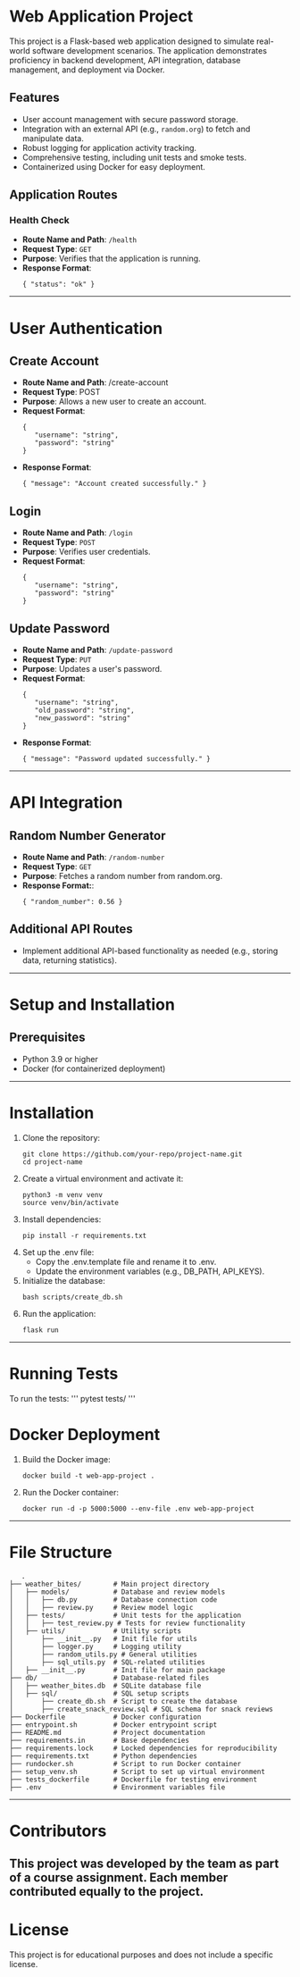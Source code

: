 # Web Application Project

This project is a Flask-based web application designed to simulate real-world software development scenarios. The application demonstrates proficiency in backend development, API integration, database management, and deployment via Docker.


## Features

- User account management with secure password storage.
- Integration with an external API (e.g., `random.org`) to fetch and manipulate data.
- Robust logging for application activity tracking.
- Comprehensive testing, including unit tests and smoke tests.
- Containerized using Docker for easy deployment.


## Application Routes

### Health Check
- **Route Name and Path**: `/health`
- **Request Type**: `GET`
- **Purpose**: Verifies that the application is running.
- **Response Format**: 
   ```
   { "status": "ok" }
   ```
---
# User Authentication
## Create Account
- **Route Name and Path**: /create-account
- **Request Type**: POST
- **Purpose**: Allows a new user to create an account.
- **Request Format**: 
   ```  
   {
      "username": "string",
      "password": "string"
   }
   ```
- **Response Format**: 
   ```
   { "message": "Account created successfully." }
   ```
## Login
- **Route Name and Path**: `/login`
- **Request Type**: `POST`
- **Purpose**: Verifies user credentials.
- **Request Format**:
   ```
   {
      "username": "string",
      "password": "string"
   }
   ```
## Update Password
- **Route Name and Path**: `/update-password`
- **Request Type**: `PUT`
- **Purpose**: Updates a user's password.
- **Request Format**: 
   ```
   {
      "username": "string",
      "old_password": "string",
      "new_password": "string"
   }
   ```
- **Response Format**: 
   ```
   { "message": "Password updated successfully." }
   ```
---
# API Integration
## Random Number Generator
- **Route Name and Path**: `/random-number`
- **Request Type**: `GET`
- **Purpose**: Fetches a random number from random.org.
- **Response Format:**: 
   ```
   { "random_number": 0.56 }
   ```
## Additional API Routes
- Implement additional API-based functionality as needed (e.g., storing data, returning statistics).
---
# Setup and Installation
## Prerequisites
- Python 3.9 or higher
- Docker (for containerized deployment)
---
# Installation
1. Clone the repository: 
   ```
   git clone https://github.com/your-repo/project-name.git
   cd project-name
   ```
2. Create a virtual environment and activate it:
   ```
   python3 -m venv venv
   source venv/bin/activate
   ```
3. Install dependencies:
   ```
   pip install -r requirements.txt
   ```
4. Set up the .env file:
   - Copy the .env.template file and rename it to .env.
   - Update the environment variables (e.g., DB_PATH, API_KEYS).
5. Initialize the database:
   ```
   bash scripts/create_db.sh
   ```
6. Run the application:
   ```
   flask run
   ```
---
# Running Tests
To run the tests:
   '''
   pytest tests/
   '''
# Docker Deployment
1. Build the Docker image:
   ```
   docker build -t web-app-project .
   ```
2. Run the Docker container:
   ```
   docker run -d -p 5000:5000 --env-file .env web-app-project
   ```
---
# File Structure
   ```
      .
   ├── weather_bites/        # Main project directory
   │   ├── models/           # Database and review models
   │   │   ├── db.py         # Database connection code
   │   │   ├── review.py     # Review model logic
   │   ├── tests/            # Unit tests for the application
   │   │   ├── test_review.py # Tests for review functionality
   │   ├── utils/            # Utility scripts
   │       ├── __init__.py   # Init file for utils
   │       ├── logger.py     # Logging utility
   │       ├── random_utils.py # General utilities
   │       ├── sql_utils.py  # SQL-related utilities
   │   ├── __init__.py       # Init file for main package
   ├── db/                   # Database-related files
   │   ├── weather_bites.db  # SQLite database file
   │   ├── sql/              # SQL setup scripts
   │       ├── create_db.sh  # Script to create the database
   │       ├── create_snack_review.sql # SQL schema for snack reviews
   ├── Dockerfile            # Docker configuration
   ├── entrypoint.sh         # Docker entrypoint script
   ├── README.md             # Project documentation
   ├── requirements.in       # Base dependencies
   ├── requirements.lock     # Locked dependencies for reproducibility
   ├── requirements.txt      # Python dependencies
   ├── rundocker.sh          # Script to run Docker container
   ├── setup_venv.sh         # Script to set up virtual environment
   ├── tests_dockerfile      # Dockerfile for testing environment
   ├── .env                  # Environment variables file
   ```
---
# Contributors
This project was developed by the team as part of a course assignment. Each member contributed equally to the project.
---
# License
This project is for educational purposes and does not include a specific license.